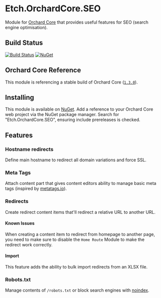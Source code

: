 # Etch.OrchardCore.SEO

Module for [Orchard Core](https://github.com/OrchardCMS/OrchardCore) that provides useful features for SEO (search engine optimisation).

## Build Status

[![Build Status](https://secure.travis-ci.org/etchuk/Etch.OrchardCore.SEO.png?branch=master)](http://travis-ci.org/etchuk/Etch.OrchardCore.SEO) [![NuGet](https://img.shields.io/nuget/v/Etch.OrchardCore.SEO.svg)](https://www.nuget.org/packages/Etch.OrchardCore.SEO)

## Orchard Core Reference

This module is referencing a stable build of Orchard Core ([`1.3.0`](https://www.nuget.org/packages/OrchardCore.Module.Targets/1.3.0)).

## Installing

This module is available on [NuGet](https://www.nuget.org/packages/Etch.OrchardCore.SEO). Add a reference to your Orchard Core web project via the NuGet package manager. Search for "Etch.OrchardCore.SEO", ensuring include prereleases is checked.

## Features

### Hostname redirects

Define main hostname to redirect all domain variations and force SSL.

### Meta Tags

Attach content part that gives content editors ability to manage basic meta tags (inspired by [metatags.io](https://metatags.io)).

### Redirects

Create redirect content items that'll redirect a relative URL to another URL.

#### Known Issues

When creating a content item to redirect from homepage to another page, you need to make sure to disable the `Home Route` Module to make the redirect work correctly.

#### Import

This feature adds the ability to bulk import redirects from an XLSX file.

### Robots.txt

Manage contents of `/robots.txt` or block search engines with [noindex](https://developers.google.com/search/docs/advanced/crawling/block-indexing).
